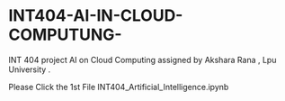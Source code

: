 # INT404-AI-IN-CLOUD-COMPUTUNG-
INT 404 project AI on Cloud Computing assigned by Akshara Rana , Lpu University .

Please Click the 1st File INT404_Artificial_Intelligence.ipynb

